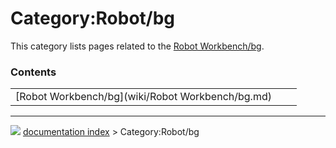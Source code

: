 # Category:Robot/bg
This category lists pages related to the [Robot Workbench/bg](Robot_Workbench/bg.md).

### Contents

|     |     |     |
| --- | --- | --- |
| [Robot Workbench/bg](wiki/Robot Workbench/bg.md) |



---
![](images/Right_arrow.png) [documentation index](../README.md) > Category:Robot/bg
